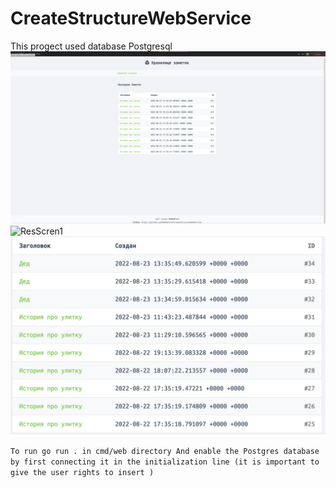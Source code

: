 # CreateStructureWebService
This progect used database Postgresql
![ResScren1](./screenshots/ResScreen.png)
![ResScren1](./screenshots/ResScreen1.png)
![ResScren1](./screenshots/ResScreen2.png)

`To run go run . in cmd/web directory And enable the Postgres database by first connecting it in the initialization line (it is important to give the user rights to insert )`

